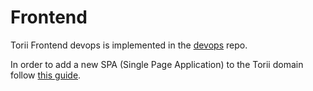 # Frontend

Torii Frontend devops is implemented in the [devops](https://github.com/toriihq/devops) repo.

In order to add a new SPA (Single Page Application) to the Torii domain follow [this guide](https://github.com/toriihq/devops/tree/master/fed).
